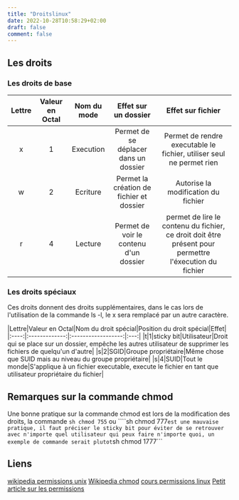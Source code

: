 ```yaml
---
title: "Droitslinux"
date: 2022-10-28T10:58:29+02:00
draft: false
comment: false
---
```


## Les droits

### Les droits de base

|Lettre| Valeur en Octal | Nom du mode |Effet sur un dossier| Effet sur fichier|
|:----:|:---------------:|:-----------:|:------------------:|:-----------------:|
|x|1|Execution|Permet de se déplacer dans un dossier|Permet de rendre executable le fichier, utiliser seul ne permet rien|
|w|2|Ecriture|Permet la création de fichier et dossier|Autorise la modification du fichier|
|r|4|Lecture|Permet de voir le contenu d'un dossier|permet de lire le contenu du fichier, ce droit doit être présent pour permettre l'éxecution du fichier|

### Les droits spéciaux

Ces droits donnent des droits supplémentaires, dans le cas lors de l'utilisation de la commande ls -l, le x sera remplacé par un autre caractère.



|Lettre|Valeur en Octal|Nom du droit spécial|Position du droit spécial|Effet|
|:----:|:-------------:|:------------------:|:---:|
|t|1|sticky bit|Utilisateur|Droit qui se place sur un dossier, empêche les autres utilisateur de supprimer les fichiers de quelqu'un d'autre|
|s|2|SGID|Groupe propriétaire|Même chose que SUID mais au niveau du groupe propriétaire|
|s|4|SUID|Tout le monde|S'applique à un fichier executable, execute le fichier en tant que utilisateur propriétaire du fichier|



## Remarques sur la commande chmod

Une bonne pratique sur la commande chmod est lors de la modification des droits, la commande ```sh chmod 755``` ou ````sh chmod 777``` est une mauvaise pratique, il faut préciser le sticky bit pour éviter de se retrouver avec n'importe quel utilisateur qui peux faire n'importe quoi, un exemple de commande serait plutot ```sh chmod 1777```

## Liens

[wikipedia permissions unix](https://fr.wikipedia.org/wiki/Permissions_UNIX)
[Wikipedia chmod](https://fr.wikipedia.org/wiki/Chmod)
[cours permissions linux](https://linux.goffinet.org/administration/securite-locale/permissions-linux/)
[Petit article sur les permissions](https://www.cyberciti.biz/faq/howto-set-readonly-file-permission-in-linux-unix/)

